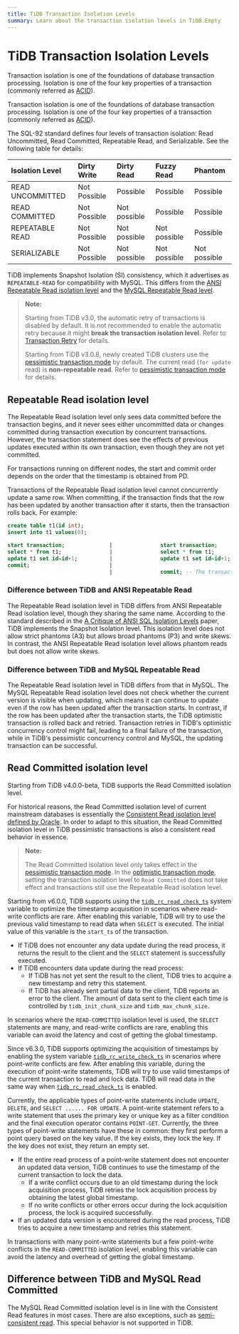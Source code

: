 ```yaml
---
title: TiDB Transaction Isolation Levels
summary: Learn about the transaction isolation levels in TiDB.Empty
---
```


# TiDB Transaction Isolation Levels

<CustomContent platform="tidb">

Transaction isolation is one of the foundations of database transaction processing. Isolation is one of the four key properties of a transaction (commonly referred as [ACID](/glossary.md#acid)).

</CustomContent>

<CustomContent platform="tidb-cloud">

Transaction isolation is one of the foundations of database transaction processing. Isolation is one of the four key properties of a transaction (commonly referred as [ACID](/tidb-cloud/tidb-cloud-glossary.md#acid)).

</CustomContent>

The SQL-92 standard defines four levels of transaction isolation: Read Uncommitted, Read Committed, Repeatable Read, and Serializable. See the following table for details:

| Isolation Level  | Dirty Write   | Dirty Read | Fuzzy Read     | Phantom |
| :----------- | :------------ | :------------- | :----------| :-------- |
| READ UNCOMMITTED | Not Possible | Possible     | Possible     | Possible     |
| READ COMMITTED   | Not Possible | Not possible | Possible     | Possible     |
| REPEATABLE READ  | Not Possible | Not possible | Not possible | Possible     |
| SERIALIZABLE     | Not Possible | Not possible | Not possible | Not possible |

TiDB implements Snapshot Isolation (SI) consistency, which it advertises as `REPEATABLE-READ` for compatibility with MySQL. This differs from the [ANSI Repeatable Read isolation level](#difference-between-tidb-and-ansi-repeatable-read) and the [MySQL Repeatable Read level](#difference-between-tidb-and-mysql-repeatable-read).

> **Note:**
>
> Starting from TiDB v3.0, the automatic retry of transactions is disabled by default. It is not recommended to enable the automatic retry because it might **break the transaction isolation level**. Refer to [Transaction Retry](/optimistic-transaction.md#automatic-retry) for details.
>
> Starting from TiDB v3.0.8, newly created TiDB clusters use the [pessimistic transaction mode](/pessimistic-transaction.md) by default. The current read (`for update` read) is **non-repeatable read**. Refer to [pessimistic transaction mode](/pessimistic-transaction.md) for details.

## Repeatable Read isolation level

The Repeatable Read isolation level only sees data committed before the transaction begins, and it never sees either uncommitted data or changes committed during transaction execution by concurrent transactions. However, the transaction statement does see the effects of previous updates executed within its own transaction, even though they are not yet committed.

For transactions running on different nodes, the start and commit order depends on the order that the timestamp is obtained from PD.

Transactions of the Repeatable Read isolation level cannot concurrently update a same row. When committing, if the transaction finds that the row has been updated by another transaction after it starts, then the transaction rolls back. For example:

```sql
create table t1(id int);
insert into t1 values(0);

start transaction;              |               start transaction;
select * from t1;               |               select * from t1;
update t1 set id=id+1;          |               update t1 set id=id+1; -- In pessimistic transactions, the `update` statement executed later waits for the lock until the transaction holding the lock commits or rolls back and releases the row lock.
commit;                         |
                                |               commit; -- The transaction commit fails and rolls back. Pessimistic transactions can commit successfully.
```

### Difference between TiDB and ANSI Repeatable Read

The Repeatable Read isolation level in TiDB differs from ANSI Repeatable Read isolation level, though they sharing the same name. According to the standard described in the [A Critique of ANSI SQL Isolation Levels](https://www.microsoft.com/en-us/research/wp-content/uploads/2016/02/tr-95-51.pdf) paper, TiDB implements the Snapshot Isolation level. This isolation level does not allow strict phantoms (A3) but allows broad phantoms (P3) and write skews. In contrast, the ANSI Repeatable Read isolation level allows phantom reads but does not allow write skews.

### Difference between TiDB and MySQL Repeatable Read

The Repeatable Read isolation level in TiDB differs from that in MySQL. The MySQL Repeatable Read isolation level does not check whether the current version is visible when updating, which means it can continue to update even if the row has been updated after the transaction starts. In contrast, if the row has been updated after the transaction starts, the TiDB optimistic transaction is rolled back and retried. Transaction retries in TiDB's optimistic concurrency control might fail, leading to a final failure of the transaction, while in TiDB's pessimistic concurrency control and MySQL, the updating transaction can be successful.

## Read Committed isolation level

Starting from TiDB v4.0.0-beta, TiDB supports the Read Committed isolation level.

For historical reasons, the Read Committed isolation level of current mainstream databases is essentially the [Consistent Read isolation level defined by Oracle](https://docs.oracle.com/cd/B19306_01/server.102/b14220/consist.htm). In order to adapt to this situation, the Read Committed isolation level in TiDB pessimistic transactions is also a consistent read behavior in essence.

> **Note:**
>
> The Read Committed isolation level only takes effect in the [pessimistic transaction mode](/pessimistic-transaction.md). In the [optimistic transaction mode](/optimistic-transaction.md), setting the transaction isolation level to `Read Committed` does not take effect and transactions still use the Repeatable Read isolation level.

Starting from v6.0.0, TiDB supports using the [`tidb_rc_read_check_ts`](/system-variables.md#tidb_rc_read_check_ts-new-in-v600) system variable to optimize the timestamp acquisition in scenarios where read-write conflicts are rare. After enabling this variable, TiDB will try to use the previous valid timestamp to read data when `SELECT` is executed. The initial value of this variable is the `start_ts` of the transaction.

- If TiDB does not encounter any data update during the read process, it returns the result to the client and the `SELECT` statement is successfully executed.
- If TiDB encounters data update during the read process:
    - If TiDB has not yet sent the result to the client, TiDB tries to acquire a new timestamp and retry this statement.
    - If TiDB has already sent partial data to the client, TiDB reports an error to the client. The amount of data sent to the client each time is controlled by `tidb_init_chunk_size` and `tidb_max_chunk_size`.

In scenarios where the `READ-COMMITTED` isolation level is used, the `SELECT` statements are many, and read-write conflicts are rare, enabling this variable can avoid the latency and cost of getting the global timestamp.

Since v6.3.0, TiDB supports optimizing the acquisition of timestamps by enabling the system variable [`tidb_rc_write_check_ts`](/system-variables.md#tidb_rc_write_check_ts-new-in-v630) in scenarios where point-write conflicts are few. After enabling this variable, during the execution of point-write statements, TiDB will try to use valid timestamps of the current transaction to read and lock data. TiDB will read data in the same way when [`tidb_rc_read_check_ts`](/system-variables.md#tidb_rc_read_check_ts-new-in-v600) is enabled.

Currently, the applicable types of point-write statements include `UPDATE`, `DELETE`, and `SELECT ...... FOR UPDATE`. A point-write statement refers to a write statement that uses the primary key or unique key as a filter condition and the final execution operator contains `POINT-GET`. Currently, the three types of point-write statements have these in common: they first perform a point query based on the key value. If the key exists, they lock the key. If the key does not exist, they return an empty set.

- If the entire read process of a point-write statement does not encounter an updated data version, TiDB continues to use the timestamp of the current transaction to lock the data.
    - If a write conflict occurs due to an old timestamp during the lock acquisition process, TiDB retries the lock acquisition process by obtaining the latest global timestamp.
    - If no write conflicts or other errors occur during the lock acquisition process, the lock is acquired successfully.
- If an updated data version is encountered during the read process, TiDB tries to acquire a new timestamp and retries this statement.

In transactions with many point-write statements but a few point-write conflicts in the `READ-COMMITTED` isolation level, enabling this variable can avoid the latency and overhead of getting the global timestamp.

## Difference between TiDB and MySQL Read Committed

The MySQL Read Committed isolation level is in line with the Consistent Read features in most cases. There are also exceptions, such as [semi-consistent read](https://dev.mysql.com/doc/refman/8.0/en/innodb-transaction-isolation-levels.html). This special behavior is not supported in TiDB.

